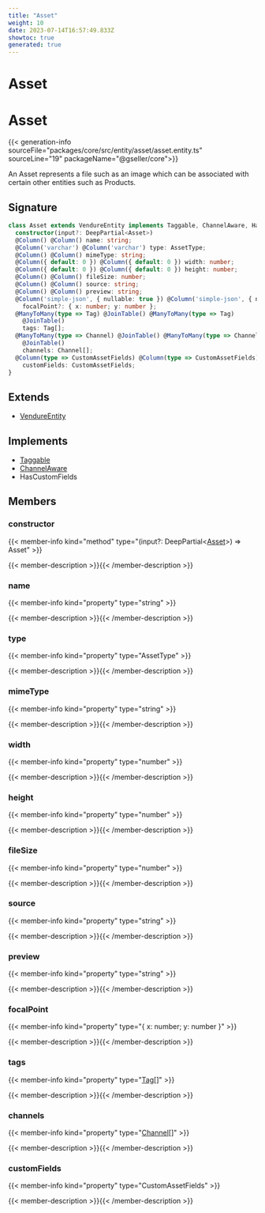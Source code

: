 ```yaml
---
title: "Asset"
weight: 10
date: 2023-07-14T16:57:49.833Z
showtoc: true
generated: true
---
```

<!-- This file was generated from the Vendure source. Do not modify. Instead, re-run the "docs:build" script -->

# Asset
<div class="symbol">


# Asset

{{< generation-info sourceFile="packages/core/src/entity/asset/asset.entity.ts" sourceLine="19" packageName="@gseller/core">}}

An Asset represents a file such as an image which can be associated with certain other entities
such as Products.

## Signature

```TypeScript
class Asset extends VendureEntity implements Taggable, ChannelAware, HasCustomFields {
  constructor(input?: DeepPartial<Asset>)
  @Column() @Column() name: string;
  @Column('varchar') @Column('varchar') type: AssetType;
  @Column() @Column() mimeType: string;
  @Column({ default: 0 }) @Column({ default: 0 }) width: number;
  @Column({ default: 0 }) @Column({ default: 0 }) height: number;
  @Column() @Column() fileSize: number;
  @Column() @Column() source: string;
  @Column() @Column() preview: string;
  @Column('simple-json', { nullable: true }) @Column('simple-json', { nullable: true })
    focalPoint?: { x: number; y: number };
  @ManyToMany(type => Tag) @JoinTable() @ManyToMany(type => Tag)
    @JoinTable()
    tags: Tag[];
  @ManyToMany(type => Channel) @JoinTable() @ManyToMany(type => Channel)
    @JoinTable()
    channels: Channel[];
  @Column(type => CustomAssetFields) @Column(type => CustomAssetFields)
    customFields: CustomAssetFields;
}
```
## Extends

 * <a href='/typescript-api/entities/vendure-entity#vendureentity'>VendureEntity</a>


## Implements

 * <a href='/typescript-api/entities/interfaces#taggable'>Taggable</a>
 * <a href='/typescript-api/entities/interfaces#channelaware'>ChannelAware</a>
 * HasCustomFields


## Members

### constructor

{{< member-info kind="method" type="(input?: DeepPartial&#60;<a href='/typescript-api/entities/asset#asset'>Asset</a>&#62;) => Asset"  >}}

{{< member-description >}}{{< /member-description >}}

### name

{{< member-info kind="property" type="string"  >}}

{{< member-description >}}{{< /member-description >}}

### type

{{< member-info kind="property" type="AssetType"  >}}

{{< member-description >}}{{< /member-description >}}

### mimeType

{{< member-info kind="property" type="string"  >}}

{{< member-description >}}{{< /member-description >}}

### width

{{< member-info kind="property" type="number"  >}}

{{< member-description >}}{{< /member-description >}}

### height

{{< member-info kind="property" type="number"  >}}

{{< member-description >}}{{< /member-description >}}

### fileSize

{{< member-info kind="property" type="number"  >}}

{{< member-description >}}{{< /member-description >}}

### source

{{< member-info kind="property" type="string"  >}}

{{< member-description >}}{{< /member-description >}}

### preview

{{< member-info kind="property" type="string"  >}}

{{< member-description >}}{{< /member-description >}}

### focalPoint

{{< member-info kind="property" type="{ x: number; y: number }"  >}}

{{< member-description >}}{{< /member-description >}}

### tags

{{< member-info kind="property" type="<a href='/typescript-api/entities/tag#tag'>Tag</a>[]"  >}}

{{< member-description >}}{{< /member-description >}}

### channels

{{< member-info kind="property" type="<a href='/typescript-api/entities/channel#channel'>Channel</a>[]"  >}}

{{< member-description >}}{{< /member-description >}}

### customFields

{{< member-info kind="property" type="CustomAssetFields"  >}}

{{< member-description >}}{{< /member-description >}}


</div>
